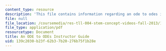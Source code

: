 ```yaml
---
content_type: resource
description: 'This file contains information regarding an ode to odes instructor guide. '
file: null
file_location: /coursemedia/res-tll-004-stem-concept-videos-fall-2013/139c2030b23f62b37b20276b75f1b28e_MITRES_TLL-004F13_ODEGuide.pdf
file_type: application/pdf
resourcetype: Document
title: An ODE to ODEs Instructor Guide
uid: 139c2030-b23f-62b3-7b20-276b75f1b28e
---
```

